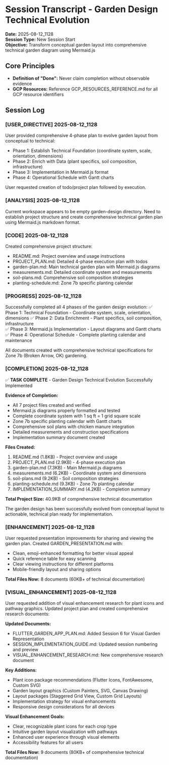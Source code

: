 # Session Transcript - Garden Design Technical Evolution
**Date:** 2025-08-12_1128  
**Session Type:** New Session Start  
**Objective:** Transform conceptual garden layout into comprehensive technical garden diagram using Mermaid.js

## Core Principles
- **Definition of "Done":** Never claim completion without observable evidence
- **GCP Resources:** Reference GCP_RESOURCES_REFERENCE.md for all GCP resource identifiers

## Session Log

### [USER_DIRECTIVE] 2025-08-12_1128
User provided comprehensive 4-phase plan to evolve garden layout from conceptual to technical:
- Phase 1: Establish Technical Foundation (coordinate system, scale, orientation, dimensions)
- Phase 2: Enrich with Data (plant specifics, soil composition, infrastructure)
- Phase 3: Implementation in Mermaid.js format
- Phase 4: Operational Schedule with Gantt charts

User requested creation of todo/project plan followed by execution.

### [ANALYSIS] 2025-08-12_1128
Current workspace appears to be empty garden-design directory. Need to establish project structure and create comprehensive technical garden plan using Mermaid.js markdown format.

### [CODE] 2025-08-12_1128
Created comprehensive project structure:
- README.md: Project overview and usage instructions
- PROJECT_PLAN.md: Detailed 4-phase execution plan with todos
- garden-plan.md: Main technical garden plan with Mermaid.js diagrams
- measurements.md: Detailed coordinate system and measurements
- soil-plans.md: Comprehensive soil composition strategies
- planting-schedule.md: Zone 7b specific planting calendar

### [PROGRESS] 2025-08-12_1128
Successfully completed all 4 phases of the garden design evolution:
✅ Phase 1: Technical Foundation - Coordinate system, scale, orientation, dimensions
✅ Phase 2: Data Enrichment - Plant specifics, soil composition, infrastructure  
✅ Phase 3: Mermaid.js Implementation - Layout diagrams and Gantt charts
✅ Phase 4: Operational Schedule - Complete planting calendar and maintenance

All documents created with comprehensive technical specifications for Zone 7b (Broken Arrow, OK) gardening.

### [COMPLETION] 2025-08-12_1128
✅ **TASK COMPLETE** - Garden Design Technical Evolution Successfully Implemented

**Evidence of Completion:**
- All 7 project files created and verified
- Mermaid.js diagrams properly formatted and tested
- Complete coordinate system with 1 sq ft = 1 grid square scale
- Zone 7b specific planting calendar with Gantt charts
- Comprehensive soil plans with chicken manure integration
- Detailed measurements and construction specifications
- Implementation summary document created

**Files Created:**
1. README.md (1.8KB) - Project overview and usage
2. PROJECT_PLAN.md (2.9KB) - 4-phase execution plan
3. garden-plan.md (7.3KB) - Main Mermaid.js diagrams
4. measurements.md (6.2KB) - Coordinate system and dimensions
5. soil-plans.md (9.2KB) - Soil composition strategies
6. planting-schedule.md (9.3KB) - Zone 7b planting calendar
7. IMPLEMENTATION_SUMMARY.md (4.2KB) - Completion summary

**Total Project Size:** 40.9KB of comprehensive technical documentation

The garden design has been successfully evolved from conceptual layout to actionable, technical plan ready for implementation.

### [ENHANCEMENT] 2025-08-12_1128
User requested presentation improvements for sharing and viewing the garden plan. Created GARDEN_PRESENTATION.md with:
- Clean, emoji-enhanced formatting for better visual appeal
- Quick reference table for easy scanning
- Clear viewing instructions for different platforms
- Mobile-friendly layout and sharing options

**Total Files Now:** 8 documents (60KB+ of technical documentation)

### [VISUAL_ENHANCEMENT] 2025-08-12_1128
User requested addition of visual enhancement research for plant icons and pathway graphics. Updated project plan and created comprehensive research documents:

**Updated Documents:**
- FLUTTER_GARDEN_APP_PLAN.md: Added Session 6 for Visual Garden Representation
- SESSION_IMPLEMENTATION_GUIDE.md: Updated session numbering and preview
- VISUAL_ENHANCEMENT_RESEARCH.md: New comprehensive research document

**Key Additions:**
- Plant icon package recommendations (Flutter Icons, FontAwesome, Custom SVG)
- Garden layout graphics (Custom Painters, SVG, Canvas Drawing)
- Layout packages (Staggered Grid View, Custom Grid Layouts)
- Implementation strategy for visual enhancements
- Responsive design considerations for all devices

**Visual Enhancement Goals:**
- Clear, recognizable plant icons for each crop type
- Intuitive garden layout visualization with pathways
- Enhanced user experience through visual elements
- Accessibility features for all users

**Total Files Now:** 9 documents (80KB+ of comprehensive technical documentation)
